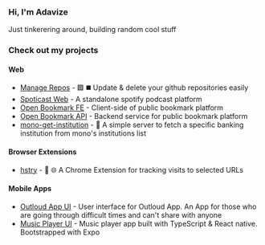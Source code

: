 
### Hi, I'm Adavize

Just tinkerering around, building random cool stuff

### Check out my projects

#### Web
- [Manage Repos](https://github.com/ize-302/manage-repos) - 🟩 :black_medium_square: Update & delete your github repositories easily
- [Spoticast Web](https://github.com/ize-302/spoticast) - A standalone spotify podcast platform
- [Open Bookmark FE](https://github.com/ize-302/open-bookmark-fe) - Client-side of public bookmark platform
- [Open Bookmark API](https://github.com/ize-302/open-bookmark-api) - Backend service for public bookmark platform
- [mono-get-institution](https://github.com/ize-302/mono-get-institution) - :bank: A simple server to fetch a specific banking institution from mono's institutions list


#### Browser Extensions
- [hstry](https://github.com/ize-302/hstry) - 🔖 🌐 A Chrome Extension for tracking visits to selected URLs

#### Mobile Apps
- [Outloud App UI](https://github.com/ize-302/outloud-App) - User interface for Outloud App. An App for those who are going through difficult times and can't share with anyone
- [Music Player UI](https://github.com/ize-302/music-player) - Music player app built with TypeScript & React native. Bootstrapped with Expo

